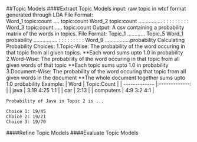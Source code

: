 ##Topic Models
####Extract Topic Models
    input: raw topic in wtcf format generated through LDA
    File Format:    
                    Word_1 topic:count .... topic:count
                    Word_2 topic:count ................
                    :       :    :    :  :  :   :  : :
                    Word_3 topic:count...... topic:count
    Output: A csv containing a probability matrix of the words in topics.
    File Format:
                            Topic_1 ............ Topic_5
                    Word_1  probability ................
                    :       :    :    :  :  :   :  : :
                    Word_9  .................probability
    Calculating Probability Choices: 
        1.Topic-Wise: The probability of the word occuring in that topic from all given topics. 
            **Each word sums upto 1.0 in probability
        2.Word-Wise: The probability of the word occuring in that topic from all given words of that topic
            **Each topic sums upto 1.0 in probability
        3.Document-Wise: The probability of the word occuring that topic from all given words in the document
        **The whole document together sums upto 1.0 probability
    Example:
        | Word          |  Topic:Count   |
        | ------------- |:-------------: |
        | java           | 3:19 4:25 1:1 | 
        | car            | 2:13          | 
        | computers      | 4:9  3:2  4:1 |  
        
    Probability of Java in Topic 2 is ...
    
    Choice 1: 19/45
    Choice 2: 19/21
    Choice 3: 19/70
    
####Refine Topic Models
####Evaluate Topic Models
    
